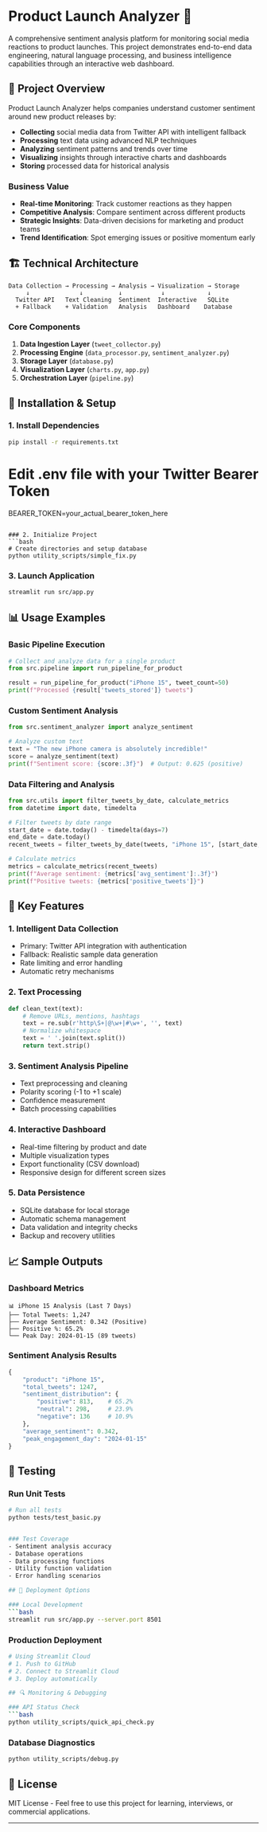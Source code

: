 # Product Launch Analyzer 📱

A comprehensive sentiment analysis platform for monitoring social media reactions to product launches. This project demonstrates end-to-end data engineering, natural language processing, and business intelligence capabilities through an interactive web dashboard.

## 🎯 Project Overview

Product Launch Analyzer helps companies understand customer sentiment around new product releases by:
- **Collecting** social media data from Twitter API with intelligent fallback
- **Processing** text data using advanced NLP techniques  
- **Analyzing** sentiment patterns and trends over time
- **Visualizing** insights through interactive charts and dashboards
- **Storing** processed data for historical analysis

### Business Value
- **Real-time Monitoring**: Track customer reactions as they happen
- **Competitive Analysis**: Compare sentiment across different products
- **Strategic Insights**: Data-driven decisions for marketing and product teams
- **Trend Identification**: Spot emerging issues or positive momentum early

## 🏗️ Technical Architecture

```
Data Collection → Processing → Analysis → Visualization → Storage
     ↓              ↓          ↓           ↓            ↓
  Twitter API   Text Cleaning  Sentiment  Interactive   SQLite
  + Fallback    + Validation   Analysis   Dashboard    Database
```

### Core Components

1. **Data Ingestion Layer** (`tweet_collector.py`)
2. **Processing Engine** (`data_processor.py`, `sentiment_analyzer.py`)
3. **Storage Layer** (`database.py`)
4. **Visualization Layer** (`charts.py`, `app.py`)
5. **Orchestration Layer** (`pipeline.py`)


## 🚀 Installation & Setup

### 1. Install Dependencies
```bash
pip install -r requirements.txt
```

# Edit .env file with your Twitter Bearer Token
BEARER_TOKEN=your_actual_bearer_token_here
```

### 2. Initialize Project
```bash
# Create directories and setup database
python utility_scripts/simple_fix.py
```

### 3. Launch Application
```bash
streamlit run src/app.py
```

## 📊 Usage Examples

### Basic Pipeline Execution
```python
# Collect and analyze data for a single product
from src.pipeline import run_pipeline_for_product

result = run_pipeline_for_product("iPhone 15", tweet_count=50)
print(f"Processed {result['tweets_stored']} tweets")
```

### Custom Sentiment Analysis
```python
from src.sentiment_analyzer import analyze_sentiment

# Analyze custom text
text = "The new iPhone camera is absolutely incredible!"
score = analyze_sentiment(text)
print(f"Sentiment score: {score:.3f}")  # Output: 0.625 (positive)
```

### Data Filtering and Analysis
```python
from src.utils import filter_tweets_by_date, calculate_metrics
from datetime import date, timedelta

# Filter tweets by date range
start_date = date.today() - timedelta(days=7)
end_date = date.today()
recent_tweets = filter_tweets_by_date(tweets, "iPhone 15", [start_date, end_date])

# Calculate metrics
metrics = calculate_metrics(recent_tweets)
print(f"Average sentiment: {metrics['avg_sentiment']:.3f}")
print(f"Positive tweets: {metrics['positive_tweets']}")
```


## 🔧 Key Features

### 1. **Intelligent Data Collection**
- Primary: Twitter API integration with authentication
- Fallback: Realistic sample data generation
- Rate limiting and error handling
- Automatic retry mechanisms

### 2. **Text Processing**
```python
def clean_text(text):
    # Remove URLs, mentions, hashtags
    text = re.sub(r'http\S+|@\w+|#\w+', '', text)
    # Normalize whitespace
    text = ' '.join(text.split())
    return text.strip()
```

### 3. **Sentiment Analysis Pipeline**
- Text preprocessing and cleaning
- Polarity scoring (-1 to +1 scale)
- Confidence measurement
- Batch processing capabilities

### 4. **Interactive Dashboard**
- Real-time filtering by product and date
- Multiple visualization types
- Export functionality (CSV download)
- Responsive design for different screen sizes

### 5. **Data Persistence**
- SQLite database for local storage
- Automatic schema management
- Data validation and integrity checks
- Backup and recovery utilities

## 📈 Sample Outputs

### Dashboard Metrics
```
📊 iPhone 15 Analysis (Last 7 Days)
├── Total Tweets: 1,247
├── Average Sentiment: 0.342 (Positive)
├── Positive %: 65.2%
└── Peak Day: 2024-01-15 (89 tweets)
```

### Sentiment Analysis Results
```python
{
    "product": "iPhone 15",
    "total_tweets": 1247,
    "sentiment_distribution": {
        "positive": 813,    # 65.2%
        "neutral": 298,     # 23.9%
        "negative": 136     # 10.9%
    },
    "average_sentiment": 0.342,
    "peak_engagement_day": "2024-01-15"
}
```

## 🧪 Testing

### Run Unit Tests
```bash
# Run all tests
python tests/test_basic.py


### Test Coverage
- Sentiment analysis accuracy
- Database operations
- Data processing functions
- Utility function validation
- Error handling scenarios

## 🚀 Deployment Options

### Local Development
```bash
streamlit run src/app.py --server.port 8501
```

### Production Deployment
```bash
# Using Streamlit Cloud
# 1. Push to GitHub
# 2. Connect to Streamlit Cloud
# 3. Deploy automatically

## 🔍 Monitoring & Debugging

### API Status Check
```bash
python utility_scripts/quick_api_check.py
```

### Database Diagnostics
```bash
python utility_scripts/debug.py
```


## 📄 License

MIT License - Feel free to use this project for learning, interviews, or commercial applications.

---
